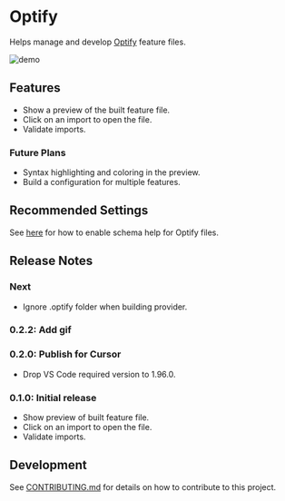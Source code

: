 # Optify

Helps manage and develop [Optify] feature files.

![demo](https://raw.githubusercontent.com/juharris/optify/refs/heads/main/vscode/extension/assets/demo.gif)

## Features

* Show a preview of the built feature file.
* Click on an import to open the file.
* Validate imports.

### Future Plans

* Syntax highlighting and coloring in the preview.
* Build a configuration for multiple features.

## Recommended Settings

See [here](https://github.com/juharris/optify?tab=readme-ov-file#schema-help) for how to enable schema help for Optify files.

## Release Notes

### Next
* Ignore .optify folder when building provider.

### 0.2.2: Add gif

### 0.2.0: Publish for Cursor

* Drop VS Code required version to 1.96.0.

### 0.1.0: Initial release

* Show preview of built feature file.
* Click on an import to open the file.
* Validate imports.

## Development

See [CONTRIBUTING.md](./CONTRIBUTING.md) for details on how to contribute to this project.

[optify]: https://github.com/juharris/optify